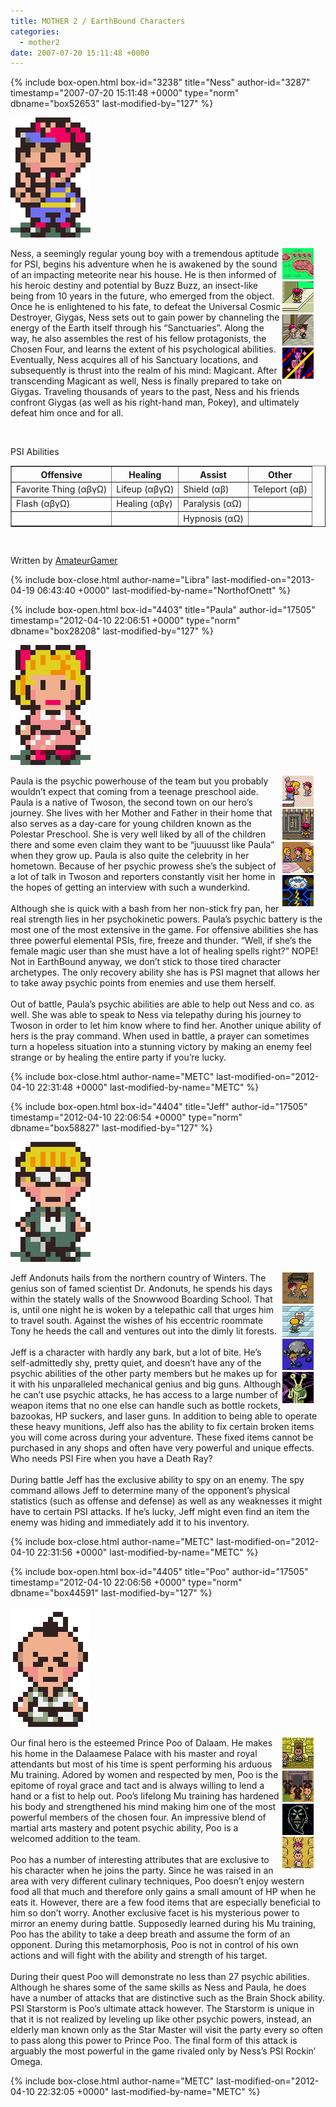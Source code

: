 ```yaml
---
title: MOTHER 2 / EarthBound Characters
categories:
  - mother2
date: 2007-07-20 15:11:48 +0000
---
```

{% include box-open.html box-id="3238" title="Ness" author-id="3287" timestamp="2007-07-20 15:11:48 +0000" type="norm" dbname="box52653" last-modified-by="127" %}
<a name="ness"></a><p>
<img class="picleft" src="bignesspeace.PNG" />
<div style="float: right; width: 55px; margin: 0 1em 0 0;">
<a class="picright" href="onett20.png" title="Ahh, so peaceful"><img src="onett20t.png" width="50" height="50" /></a><br /><a class="picright" href="onett12.png" title="Garbage Picker!"><img src="onett12t.png" width="50" height="50" /></a><br /><a class="picright" href="onett10.png" title="Get out of here!"><img src="onett10t.png" width="50" height="50" /></a><br /><a class="picright" href="moonside6.png" title="Uh oh"><img src="moonside6t.png" width="50" height="50" /></a><br />
</div>
Ness, a seemingly regular young boy with a tremendous aptitude for PSI, begins his adventure when he is awakened by the sound of an impacting meteorite near his house.  He is then informed of his heroic destiny and potential by Buzz Buzz, an insect-like being from 10 years in the future, who emerged from the object.  Once he is enlightened to his fate, to defeat the Universal Cosmic Destroyer, Giygas, Ness sets out to gain power by channeling the energy of the Earth itself through his “Sanctuaries”.  Along the way, he also assembles the rest of his fellow protagonists, the Chosen Four, and learns the extent of his psychological abilities.  Eventually, Ness acquires all of his Sanctuary locations, and subsequently is thrust into the realm of his mind: Magicant.  After transcending Magicant as well, Ness is finally prepared to take on Giygas.  Traveling thousands of years to the past, Ness and his friends confront Giygas (as well as his right-hand man, Pokey), and ultimately defeat him once and for all.</p><br />

<p>PSI Abilities</p>
<table border="1">
  <tr>
    <th>Offensive</th>
    <th>Healing</th>
    <th>Assist</th>
    <th>Other</th>
  </tr>
  <tr>
    <td>Favorite Thing (αβγΩ)</td>
    <td>Lifeup (αβγΩ)</td>
    <td>Shield (αβ)</td>
    <td>Teleport (αβ)</td>
  </tr>
  <tr>
    <td>Flash (αβγΩ)</td>
    <td>Healing (αβγ)</td>
    <td>Paralysis (αΩ)</td>
    <td></td>
  </tr>
  <tr>
    <td></td>
    <td></td>
    <td>Hypnosis (αΩ)</td>
    <td></td>
  </tr>
</table><br />

<p>Written by <a href="http://forum.starmen.net/members/AmateurGamer">AmateurGamer</a></p>
{% include box-close.html author-name="Libra" last-modified-on="2013-04-19 06:43:40 +0000" last-modified-by-name="NorthofOnett" %}

{% include box-open.html box-id="4403" title="Paula" author-id="17505" timestamp="2012-04-10 22:06:51 +0000" type="norm" dbname="box28208" last-modified-by="127" %}
<a name="paula"></a><p>
<img class="picleft" src="bigpaula.PNG" />
<div style="float: right; width: 55px; margin: 0 1em 0 0;">
<a class="picright" href="twoson3.png" title="Where is Paula?"><img src="twoson3t.png" width="50" height="50" /></a><br /><a class="picright" href="hhvillage3.png" title="Help Me!"><img src="hhvillage3t.png" width="50" height="50" /></a><br /><a class="picright" href="twoson8.png" title="My baby's back"><img src="twoson8t.png" width="50" height="50" /></a><br /><a class="picright" href="dalaam8.png" title="It's battlin' time"><img src="dalaam8t.png" width="50" height="50" /></a><br />
</div>
Paula is the psychic powerhouse of the team but you probably wouldn’t expect that coming from a teenage preschool aide.  Paula is a native of Twoson, the second town on our hero’s journey.  She lives with her Mother and Father in their home that also serves as a day-care for young children known as the Polestar Preschool.  She is very well liked by all of the children there and some even claim they want to be “juuuusst like Paula” when they grow up.  Paula is also quite the celebrity in her hometown.  Because of her psychic prowess she’s the subject of a lot of talk in Twoson and reporters constantly visit her home in the hopes of getting an interview with such a wunderkind.<br />
<br />
Although she is quick with a bash from her non-stick fry pan, her real strength lies in her psychokinetic powers.  Paula’s psychic battery is the most one of the most extensive in the game.  For offensive abilities she has three powerful elemental PSIs, fire, freeze and thunder. “Well, if she’s the female magic user than she must have a lot of healing spells right?” NOPE!  Not in EarthBound anyway, we don’t stick to those tired character archetypes.  The only recovery ability she has is PSI magnet that allows her to take away psychic points from enemies and use them herself.<br /> 
<br />
Out of battle, Paula’s psychic abilities are able to help out Ness and co. as well.  She was able to speak to Ness via telepathy during his journey to Twoson in order to let him know where to find her. Another unique ability of hers is the pray command.  When used in battle, a prayer can sometimes turn a hopeless situation into a stunning victory by making an enemy feel strange or by  healing the entire party if you’re lucky. 
</p>
{% include box-close.html author-name="METC" last-modified-on="2012-04-10 22:31:48 +0000" last-modified-by-name="METC" %}

{% include box-open.html box-id="4404" title="Jeff" author-id="17505" timestamp="2012-04-10 22:06:54 +0000" type="norm" dbname="box58827" last-modified-by="127" %}
<a name="jeff"></a><p>
<img class="picleft" src="bigjeff.PNG" />
<div style="float: right; width: 55px; margin: 0 1em 0 0;">
<a class="picright" href="winters.png" title="Jeff..."><img src="winterst.png" width="50" height="50" /></a><br /><a class="picright" href="winters11.png" title="Hey, it's that guy who gave me life"><img src="winters11t.png" width="50" height="50" /></a><br /><a class="picright" href="threed5.png" title="Damaged Skyrunner"><img src="threed5t.PNG" width="50" height="50" /></a><br /><a class="picright" href="fourside8.png" title="Gah!"><img src="fourside8t.png" width="50" height="50" /></a><br />
</div>
Jeff Andonuts hails from the northern country of Winters.  The genius son of famed scientist Dr. Andonuts, he spends his days within the stately walls of the Snowwood Boarding School.  That is, until one night he is woken by a telepathic call that urges him to travel south.  Against the wishes of his eccentric roommate Tony he heeds the call and ventures out into the dimly lit forests.<br />
<br />
Jeff is a character with hardly any bark, but a lot of bite.  He’s self-admittedly shy, pretty quiet, and doesn’t have any of the psychic abilities of the other party members but he makes up for it with his unparalleled mechanical genius and big guns.  Although he can’t use psychic attacks, he has access to a large number of weapon items that no one else can handle such as bottle rockets, bazookas, HP suckers, and laser guns.  In addition to being able to operate these heavy munitions, Jeff also has the ability to fix certain broken items you will come across during your adventure. These fixed items cannot be purchased in any shops and often have very powerful and unique effects.  Who needs PSI Fire when you have a Death Ray?<br />
<br />
During battle Jeff has the exclusive ability to spy on an enemy.  The spy command allows Jeff to determine many of the opponent’s physical statistics (such as offense and defense) as well as any weaknesses it might have to certain PSI attacks. If he’s lucky, Jeff might even find an item the enemy was hiding and immediately add it to his inventory.</p>
{% include box-close.html author-name="METC" last-modified-on="2012-04-10 22:31:56 +0000" last-modified-by-name="METC" %}

{% include box-open.html box-id="4405" title="Poo" author-id="17505" timestamp="2012-04-10 22:06:56 +0000" type="norm" dbname="box44591" last-modified-by="127" %}
<a name="poo"></a><p>
<img class="picleft" src="bigpoo.PNG" />
<div style="float: right; width: 55px; margin: 0 1em 0 0;">
<a class="picright" href="dalaam.png" title="Prince Poo"><img src="dalaamt.png" width="50" height="50" /></a><br /><a class="picright" href="dalaam3.png" title="Ninja Bunnies?!"><img src="dalaam3t.png" width="50" height="50" /></a><br /><a class="picright" href="dalaam6.png" title="NOOOOOO!!!"><img src="dalaam6t.png" width="50" height="50" /></a><br /><a class="picright" href="scaraba.png" title="Bye bye, Poo"><img src="scarabat.png" width="50" height="50" /></a><br />
</div>
Our final hero is the esteemed Prince Poo of Dalaam.  He makes his home in the Dalaamese Palace with his master and royal attendants but most of his time is spent performing his arduous Mu training.  Adored by women and respected by men, Poo is the epitome of royal grace and tact and is always willing to lend a hand or a fist to help out.  Poo’s lifelong Mu training has hardened his body and strengthened his mind making him one of the most powerful members of the chosen four.  An impressive blend of martial arts mastery and potent psychic ability, Poo is a welcomed addition to the team.<br />
<br />
Poo has a number of interesting attributes that are exclusive to his character when he joins the party.  Since he was raised in an area with very different culinary techniques, Poo doesn’t enjoy western food all that much and therefore only gains a small amount of HP when he eats it.  However, there are a few food items that are especially beneficial to him so don’t worry.  Another exclusive facet is his mysterious power to mirror an enemy during battle.  Supposedly learned during his Mu training, Poo has the ability to take a deep breath and assume the form of an opponent.  During this metamorphosis, Poo is not in control of his own actions and will fight with the ability and strength of his target.<br />
<br />
During their quest Poo will demonstrate no less than 27 psychic abilities.  Although he shares some of the same skills as Ness and Paula, he does have a number of attacks that are distinctive such as the Brain Shock ability.  PSI Starstorm is Poo’s ultimate attack however.  The Starstorm is unique in that it is not realized by leveling up like other psychic powers, instead, an elderly man known only as the Star Master will visit the party every so often to pass along this power to Prince Poo.  The final form of this attack is arguably the most powerful in the game rivaled only by Ness’s PSI Rockin’ Omega.</p>
{% include box-close.html author-name="METC" last-modified-on="2012-04-10 22:32:05 +0000" last-modified-by-name="METC" %}
